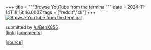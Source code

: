 +++
title = """Browse YouTube from the terminal"""
date = 2024-11-14T18:18:46.000Z
tags = ["reddit","cli"]
+++
[![Browse YouTube from the terminal](https://external-preview.redd.it/dGZqeXhndjhzdzBlMesnHiU2Mk0SAC4Xlv91_iuiN-0GNlu0Yw1PKslUA4YK.png?width=640&crop=smart&auto=webp&s=510401cf53ead8062885880fd15942d47252b1d5 "Browse YouTube from the terminal")](https://www.reddit.com/r/commandline/comments/1grbcn7/browse_youtube_from_the_terminal/)

submitted by [/u/BenX855](https://www.reddit.com/user/BenX855)  
[\[link\]](https://v.redd.it/mfmffgv8sw0e1) [\[comments\]](https://www.reddit.com/r/commandline/comments/1grbcn7/browse_youtube_from_the_terminal/)

[[source]](https://www.reddit.com/r/commandline/comments/1grbcn7/browse_youtube_from_the_terminal/)
